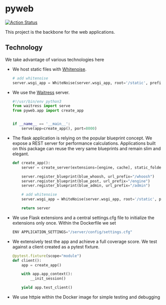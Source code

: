 # pyweb

[![Action Status](https://github.com/lobnek/pyweb/workflows/Test/badge.svg)](https://github.com/lobnek/pyweb/actions/)

This project is the backbone for the web applications. 

## Technology

We take advantage of various technologies here

* We host static files with [Whitenoise](https://pypi.org/project/whitenoise/).
    ```python
    # add whitenoise
    server.wsgi_app = WhiteNoise(server.wsgi_app, root='/static', prefix='assets/')
    ```
  
* We use the [Waitress](https://docs.pylonsproject.org/projects/waitress/en/stable/) server.
    ```python
    #!/usr/bin/env python3
    from waitress import serve
    from pyweb.app import create_app
    
    
    if __name__ == '__main__':
        serve(app=create_app(), port=8000)
    ``` 
    
* The flask application is relying on the popular blueprint concept. We expose a REST server for performance calculations.
Applications built on this package can reuse the very same blueprints and remain slim and elegant.
    ```python
    def create_app():
        server = create_server(extensions=[engine, cache], static_folder="/static")
    
        server.register_blueprint(blue_whoosh, url_prefix="/whoosh")
        server.register_blueprint(blue_post, url_prefix="/engine")
        server.register_blueprint(blue_admin, url_prefix="/admin")
    
        # add whitenoise
        server.wsgi_app = WhiteNoise(server.wsgi_app, root='/static', prefix='assets/')
    
        return server
    ```    

* We use Flask extensions and a central settings.cfg file to initialize the extensions only once. Within the Dockerfile we set
    ```python
    ENV APPLICATION_SETTINGS="/server/config/settings.cfg"
    ```


* We extensively test the app and achieve a full coverage score. We test against a client created as a pytest fixture.
    ```python
    @pytest.fixture(scope="module")
    def client():
        app = create_app()
    
        with app.app_context():
            __init_session()
    
        yield app.test_client()
    ```

* We use httpie within the Docker image for simple testing and debugging

